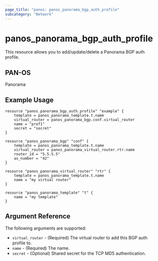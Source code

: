 ```yaml
---
page_title: "panos: panos_panorama_bgp_auth_profile"
subcategory: "Network"
---
```


# panos_panorama_bgp_auth_profile

This resource allows you to add/update/delete a Panorama BGP auth profile.


## PAN-OS

Panorama


## Example Usage

```hcl
resource "panos_panorama_bgp_auth_profile" "example" {
    template = panos_panorama_template.t.name
    virtual_router = panos_panorama_bgp.conf.virtual_router
    name = "prof1"
    secret = "secret"
}

resource "panos_panorama_bgp" "conf" {
    template = panos_panorama_template.t.name
    virtual_router = panos_panorama_virtual_router.rtr.name
    router_id = "5.5.5.5"
    as_number = "42"
}

resource "panos_panorama_virtual_router" "rtr" {
    template = panos_panorama_template.t.name
    name = "my virtual router"
}

resource "panos_panorama_template" "t" {
    name = "my template"
}
```

## Argument Reference

The following arguments are supported:

* `virtual_router` - (Required) The virtual router to add this BGP
  auth profile to.
* `name` - (Required) The name.
* `secret` - (Optional) Shared secret for the TCP MD5 authentication.
